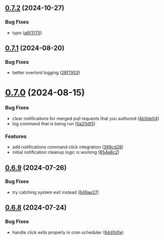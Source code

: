 ## [0.7.2](https://github.com/iloveitaly/github-overlord/compare/v0.7.1...v0.7.2) (2024-10-27)


### Bug Fixes

* typo ([a6f3175](https://github.com/iloveitaly/github-overlord/commit/a6f3175e60bbff0a6cc4e20733267df792c3e5e0))



## [0.7.1](https://github.com/iloveitaly/github-overlord/compare/v0.7.0...v0.7.1) (2024-08-20)


### Bug Fixes

* better overlord logging ([28f7953](https://github.com/iloveitaly/github-overlord/commit/28f79539b182d25aae2d31338eb15387fe0fdca2))



# [0.7.0](https://github.com/iloveitaly/github-overlord/compare/v0.6.9...v0.7.0) (2024-08-15)


### Bug Fixes

* clear notificaitons for merged pull requests that you authored ([4b0de04](https://github.com/iloveitaly/github-overlord/commit/4b0de046da93b0fc7356947477d3bfb1ca75c823))
* log command that is being run ([0a20df5](https://github.com/iloveitaly/github-overlord/commit/0a20df5a22ebb1f372f6ca516b0c6aad1670392c))


### Features

* add notifications command click integration ([399cd28](https://github.com/iloveitaly/github-overlord/commit/399cd28befe5f84842645cb0c8d11982cd9d71a7))
* initial notification cleanup logic is working ([654a8c2](https://github.com/iloveitaly/github-overlord/commit/654a8c23e69d74e054132d5f7601c9d299edfc37))



## [0.6.9](https://github.com/iloveitaly/github-overlord/compare/v0.6.8...v0.6.9) (2024-07-26)


### Bug Fixes

* try catching system exit instead ([649ae27](https://github.com/iloveitaly/github-overlord/commit/649ae274f4f3c8fbd8e957449534d28315d30011))



## [0.6.8](https://github.com/iloveitaly/github-overlord/compare/v0.6.7...v0.6.8) (2024-07-24)


### Bug Fixes

* handle click exits properly in cron scheduler ([84d0d1e](https://github.com/iloveitaly/github-overlord/commit/84d0d1e60ff03783e4bf4dd1ef36f38f032ee406))



